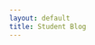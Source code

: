 ```yaml
---
layout: default
title: Student Blog
---
```


<html lang="en">
<head>
    <meta charset="UTF-8">
    <meta name="viewport" content="width=device-width, initial-scale=1.0">
    <title>Weather Application</title>
    <style>
        body {
            font-family: Arial, sans-serif;
            display: flex;
            justify-content: center;
            align-items: center;
            height: 100vh;
            margin: 0;
        }

        .container {
            text-align: center;
            padding: 20px;
            border: 2px solid #ddd;
            border-radius: 5px;
            width: 300px;
        }

        input[type="San Diego"] {
            width: 100%;
            padding: 10px;
            margin-bottom: 20px;
            box-sizing: border-box;
        }

        button {
            background-color: #4CAF50;
            color: white;
            padding: 10px 20px;
            border: none;
            border-radius: 5px;
            cursor: pointer;
        }

        button:hover {
            background-color: #45a049;
        }

        #result {
            margin-top: 20px;
        }
    </style>
</head>
<body>
    <div class="container">
        <h2>Weather Application</h2>
        <input type="text" id="location" placeholder="Enter location">
        <button onclick="getWeather()">Get Weather</button>
        <div id="result"></div>
    </div>

<script>
    function getWeather() {
        const location = document.getElementById('location').value;
        // Replace 'your_api_url_here' with your actual API endpoint
        fetch('https://backend.stu.nighthawkcodingsociety.com/api/weather/' + location)
            .then(response => response.json())
            .then(data => {
                document.getElementById('result').innerText = JSON.stringify(data, null, 2);
            })
            .catch(error => {
                console.error('Error fetching data:', error);
                document.getElementById('result').innerText = 'An error occurred. Please try again later.';
            });
    }
</script>
</body>
</html>


















